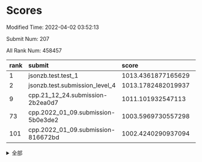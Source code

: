 # Scores

Modified Time: 2022-04-02 03:52:13

Submit Num: 207

All Rank Num: 458457

| rank |               submit               |       score        |       sigma        | pk_num |
| :--- | :--------------------------------- | :----------------- | :----------------- | :----- |
| 1    | jsonzb.test.test_1                 | 1013.4361877165629 | 0.8328510897628437 | 8856   |
| 2    | jsonzb.test.submission_level_4     | 1013.1782482019937 | 0.832430240086439  | 8863   |
| 9    | cpp.21_12_24.submission-2b2ea0d7   | 1011.101932547113  | 0.7782164588664234 | 8862   |
| 73   | cpp.2022_01_09.submission-5b0e3de2 | 1003.5969730557298 | 0.7170123949811817 | 8861   |
| 101  | cpp.2022_01_09.submission-816672bd | 1002.4240290937094 | 0.7240019374477871 | 8856   |


<details>
<summary>全部</summary>

| rank |                 submit                 |       score        |       sigma        | pk_num |
| :--- | :------------------------------------- | :----------------- | :----------------- | :----- |
| 1    | jsonzb.test.test_1                     | 1013.4361877165629 | 0.8328510897628437 | 8856   |
| 2    | jsonzb.test.submission_level_4         | 1013.1782482019937 | 0.832430240086439  | 8863   |
| 3    | gobigger.level_3.submission_level_3_13 | 1011.7845519508508 | 0.7608109202013451 | 8854   |
| 4    | gobigger.level_3.submission_level_3_9  | 1011.7520559366909 | 0.784918066617721  | 8852   |
| 5    | gobigger.level_3.submission_level_3_16 | 1011.63234716711   | 0.7866072889733523 | 8862   |
| 6    | gobigger.level_3.submission_level_3_39 | 1011.3984846895238 | 0.7618967412547742 | 8858   |
| 7    | gobigger.level_3.submission_level_3_31 | 1011.3800194279556 | 0.7915012111438098 | 8865   |
| 8    | gobigger.level_3.submission_level_3_26 | 1011.3518926897269 | 0.7893488334056923 | 8863   |
| 9    | cpp.21_12_24.submission-2b2ea0d7       | 1011.101932547113  | 0.7782164588664234 | 8862   |
| 10   | gobigger.level_3.submission_level_3_37 | 1011.0172419742318 | 0.776344017565411  | 8858   |
| 11   | gobigger.level_3.submission_level_3_45 | 1010.9964044457314 | 0.7472702649834249 | 8863   |
| 12   | gobigger.level_3.submission_level_3_48 | 1010.9891618579144 | 0.7743448406119791 | 8860   |
| 13   | gobigger.level_3.submission_level_3_20 | 1010.7961265649719 | 0.7646309769038727 | 8857   |
| 14   | gobigger.level_3.submission_level_3_10 | 1010.6825421791616 | 0.7555307464719332 | 8863   |
| 15   | gobigger.level_3.submission_level_3_35 | 1010.6593962574192 | 0.7532626710421401 | 8857   |
| 16   | gobigger.level_3.submission_level_3_28 | 1010.649030383989  | 0.7566480004876448 | 8858   |
| 17   | gobigger.level_3.submission_level_3_0  | 1010.599334369204  | 0.7634484838838053 | 8860   |
| 18   | gobigger.level_3.submission_level_3_34 | 1010.4854569781409 | 0.7519988429321134 | 8859   |
| 19   | gobigger.level_3.submission_level_3_7  | 1010.4805910360687 | 0.779513812408349  | 8860   |
| 20   | gobigger.level_3.submission_level_3_19 | 1010.3810507543299 | 0.7456328603097115 | 8859   |
| 21   | gobigger.level_3.submission_level_3_15 | 1010.3569288285576 | 0.7628576688838747 | 8865   |
| 22   | gobigger.level_3.submission_level_3_38 | 1010.230820713393  | 0.7690928105154268 | 8854   |
| 23   | gobigger.level_3.submission_level_3_1  | 1010.2187780516189 | 0.7794092814604815 | 8863   |
| 24   | gobigger.level_3.submission_level_3_8  | 1010.1992037975588 | 0.7556680469511067 | 8861   |
| 25   | gobigger.level_3.submission_level_3_25 | 1010.1968803616492 | 0.7396447562930449 | 8860   |
| 26   | gobigger.level_3.submission_level_3_40 | 1010.1013263622082 | 0.7578451469472873 | 8860   |
| 27   | gobigger.level_3.submission_level_3_36 | 1010.0813109884647 | 0.7621040815780555 | 8858   |
| 28   | gobigger.level_3.submission_level_3_49 | 1010.075101729939  | 0.7900693614429443 | 8858   |
| 29   | gobigger.level_3.submission_level_3_18 | 1010.0451962230362 | 0.7296085515897758 | 8859   |
| 30   | gobigger.level_3.submission_level_3_42 | 1009.8782697855424 | 0.7652775078732781 | 8857   |
| 31   | gobigger.level_3.submission_level_3_14 | 1009.8338356868506 | 0.7486439195642454 | 8864   |
| 32   | gobigger.level_3.submission_level_3_29 | 1009.8190784270181 | 0.7391287841199522 | 8863   |
| 33   | gobigger.level_3.submission_level_3_23 | 1009.7397043145736 | 0.7364778142000487 | 8856   |
| 34   | gobigger.level_3.submission_level_3_2  | 1009.7039563597727 | 0.7557257868669208 | 8866   |
| 35   | gobigger.level_3.submission_level_3_41 | 1009.6795303574398 | 0.7657171671433854 | 8859   |
| 36   | gobigger.level_3.submission_level_3_6  | 1009.6761605722853 | 0.7328648474894172 | 8861   |
| 37   | gobigger.level_3.submission_level_3_46 | 1009.6158030614693 | 0.7487845346901135 | 8853   |
| 38   | gobigger.level_3.submission_level_3_44 | 1009.4664363309317 | 0.7518844738780871 | 8856   |
| 39   | gobigger.level_3.submission_level_3_47 | 1009.4569552531771 | 0.7673287436892969 | 8867   |
| 40   | gobigger.level_3.submission_level_3_5  | 1009.3826057009023 | 0.749334936307653  | 8851   |
| 41   | gobigger.level_3.submission_level_3_24 | 1009.2687892801646 | 0.7348040589854241 | 8853   |
| 42   | gobigger.level_3.submission_level_3_27 | 1009.2569106899807 | 0.750918735951217  | 8863   |
| 43   | gobigger.level_3.submission_level_3_12 | 1009.2305849826425 | 0.7498782014925737 | 8853   |
| 44   | gobigger.level_3.submission_level_3_3  | 1009.1143664848146 | 0.7410580334128898 | 8864   |
| 45   | gobigger.level_3.submission_level_3_4  | 1009.0560763914391 | 0.7347719309333002 | 8859   |
| 46   | gobigger.level_3.submission_level_3_11 | 1009.0547148740894 | 0.7435367328600092 | 8859   |
| 47   | gobigger.level_3.submission_level_3_21 | 1008.9594153911686 | 0.7565027105832985 | 8862   |
| 48   | gobigger.level_3.submission_level_3_32 | 1008.8965182720626 | 0.748587642748776  | 8861   |
| 49   | gobigger.level_3.submission_level_3_33 | 1008.8048334674304 | 0.7531084755543503 | 8857   |
| 50   | gobigger.level_3.submission_level_3_43 | 1008.6519605549088 | 0.7398759291029766 | 8859   |
| 51   | gobigger.level_3.submission_level_3_30 | 1008.519881256976  | 0.7226309166721994 | 8860   |
| 52   | gobigger.level_3.submission_level_3_17 | 1008.5146562540181 | 0.732226408174408  | 8862   |
| 53   | gobigger.level_3.submission_level_3_22 | 1007.6464163052212 | 0.7270498949978639 | 8859   |
| 54   | gobigger.level_1.submission_level_1_37 | 1004.8974438263679 | 0.728739256872277  | 8859   |
| 55   | gobigger.level_1.submission_level_1_28 | 1004.8175098020134 | 0.7214473909260364 | 8862   |
| 56   | gobigger.level_1.submission_level_1_36 | 1004.5106240571657 | 0.7262908596931916 | 8861   |
| 57   | gobigger.level_1.submission_level_1_44 | 1004.3916396328628 | 0.7224953503646389 | 8861   |
| 58   | gobigger.level_1.submission_level_1_30 | 1004.2910263238542 | 0.7176541807054275 | 8860   |
| 59   | gobigger.level_1.submission_level_1_10 | 1004.2861389748949 | 0.7256120172825317 | 8861   |
| 60   | gobigger.level_1.submission_level_1_11 | 1004.2112539970074 | 0.7267312758964942 | 8856   |
| 61   | gobigger.level_1.submission_level_1_40 | 1004.2081852409984 | 0.7254471799620841 | 8856   |
| 62   | gobigger.level_1.submission_level_1_34 | 1004.0792929784108 | 0.7185928951024009 | 8857   |
| 63   | gobigger.level_1.submission_level_1_6  | 1004.0426782408913 | 0.7127180737549932 | 8860   |
| 64   | gobigger.level_1.submission_level_1_46 | 1004.0260695671537 | 0.7109681438711579 | 8859   |
| 65   | gobigger.level_1.submission_level_1_0  | 1004.0092062712065 | 0.7389551812605163 | 8855   |
| 66   | gobigger.level_1.submission_level_1_23 | 1003.9533304876212 | 0.7117966642412751 | 8861   |
| 67   | gobigger.level_1.submission_level_1_49 | 1003.8116818300468 | 0.7205668572865523 | 8861   |
| 68   | gobigger.level_1.submission_level_1_32 | 1003.7555745355592 | 0.713628297697173  | 8856   |
| 69   | gobigger.level_1.submission_level_1_47 | 1003.6739744513729 | 0.7237585592443797 | 8851   |
| 70   | gobigger.level_1.submission_level_1_20 | 1003.655118208888  | 0.7174308538263063 | 8862   |
| 71   | gobigger.level_1.submission_level_1_18 | 1003.6365990006544 | 0.7202454662958627 | 8853   |
| 72   | gobigger.level_1.submission_level_1_35 | 1003.6362626295285 | 0.717126027356365  | 8860   |
| 73   | cpp.2022_01_09.submission-5b0e3de2     | 1003.5969730557298 | 0.7170123949811817 | 8861   |
| 74   | gobigger.level_1.submission_level_1_7  | 1003.5919683074599 | 0.7244085390238    | 8861   |
| 75   | gobigger.level_1.submission_level_1_13 | 1003.492161676171  | 0.7152018798485432 | 8860   |
| 76   | gobigger.level_1.submission_level_1_38 | 1003.4648129151564 | 0.7175119041648625 | 8861   |
| 77   | gobigger.level_1.submission_level_1_5  | 1003.4303583543774 | 0.7139318488199076 | 8858   |
| 78   | gobigger.level_1.submission_level_1_17 | 1003.4050416407637 | 0.7179854207547587 | 8865   |
| 79   | gobigger.level_1.submission_level_1_43 | 1003.3555661627131 | 0.7253325222699182 | 8861   |
| 80   | gobigger.level_1.submission_level_1_9  | 1003.34334767401   | 0.7187252859476736 | 8865   |
| 81   | gobigger.level_1.submission_level_1_22 | 1003.3178994786244 | 0.7117823038551803 | 8855   |
| 82   | gobigger.level_1.submission_level_1_39 | 1003.2951114251267 | 0.7262271361744966 | 8861   |
| 83   | gobigger.level_1.submission_level_1_1  | 1003.2409728938137 | 0.7092075108864667 | 8860   |
| 84   | gobigger.level_1.submission_level_1_31 | 1003.2387945827144 | 0.7126913672148297 | 8857   |
| 85   | gobigger.level_1.submission_level_1_41 | 1003.2225122133443 | 0.7175813265237595 | 8864   |
| 86   | gobigger.level_1.submission_level_1_2  | 1003.1593238840311 | 0.7089956231715622 | 8859   |
| 87   | gobigger.level_1.submission_level_1_14 | 1003.1394707232631 | 0.7170444575122071 | 8862   |
| 88   | gobigger.level_1.submission_level_1_15 | 1003.1037197724233 | 0.7234094618226471 | 8859   |
| 89   | gobigger.level_1.submission_level_1_45 | 1003.0280685638993 | 0.7169549145435128 | 8864   |
| 90   | gobigger.level_1.submission_level_1_48 | 1003.0073523526116 | 0.7151424178401166 | 8856   |
| 91   | gobigger.level_1.submission_level_1_26 | 1002.9359758629683 | 0.7197409776662308 | 8859   |
| 92   | gobigger.level_1.submission_level_1_19 | 1002.8952008921639 | 0.7103992054015357 | 8852   |
| 93   | gobigger.level_1.submission_level_1_25 | 1002.8278241936142 | 0.7278339488564145 | 8858   |
| 94   | gobigger.level_1.submission_level_1_29 | 1002.7552428790206 | 0.7216180972454782 | 8863   |
| 95   | gobigger.level_1.submission_level_1_24 | 1002.737119638613  | 0.7188117005594435 | 8859   |
| 96   | gobigger.level_1.submission_level_1_27 | 1002.620906092985  | 0.7110690989342592 | 8861   |
| 97   | gobigger.level_1.submission_level_1_4  | 1002.5778227705476 | 0.7103286212466663 | 8862   |
| 98   | gobigger.level_1.submission_level_1_21 | 1002.5766763999364 | 0.7186150693429451 | 8860   |
| 99   | gobigger.level_1.submission_level_1_33 | 1002.5588840314596 | 0.7077265245757581 | 8856   |
| 100  | gobigger.level_1.submission_level_1_3  | 1002.4560596600377 | 0.7224818503034647 | 8860   |
| 101  | cpp.2022_01_09.submission-816672bd     | 1002.4240290937094 | 0.7240019374477871 | 8856   |
| 102  | gobigger.level_1.submission_level_1_16 | 1002.3362359531868 | 0.7084603604673553 | 8855   |
| 103  | gobigger.level_1.submission_level_1_12 | 1002.243329452552  | 0.7226418616240912 | 8859   |
| 104  | gobigger.level_1.submission_level_1_42 | 1002.0859906090208 | 0.7141549598307434 | 8857   |
| 105  | gobigger.level_1.submission_level_1_8  | 1001.9008701631243 | 0.7082328737008977 | 8856   |
| 106  | gobigger.random.submission_random_11   | 997.4724383883365  | 0.7033285668799204 | 8858   |
| 107  | gobigger.random.submission_random_35   | 997.2851583564822  | 0.7083555146317875 | 8863   |
| 108  | gobigger.random.submission_random_8    | 997.1377627054229  | 0.7052740680771741 | 8860   |
| 109  | gobigger.random.submission_random_38   | 997.0579623998232  | 0.6972185581076591 | 8862   |
| 110  | gobigger.random.submission_random_26   | 996.842077410015   | 0.7137117978439352 | 8858   |
| 111  | gobigger.random.submission_random_4    | 996.8220043964994  | 0.7178195858934662 | 8856   |
| 112  | gobigger.random.submission_random_18   | 996.8167657767394  | 0.7129209111094231 | 8862   |
| 113  | gobigger.random.submission_random_47   | 996.7793176549726  | 0.7113293995344565 | 8861   |
| 114  | gobigger.random.submission_random_44   | 996.7488573393326  | 0.7180935043856249 | 8855   |
| 115  | gobigger.random.submission_random_30   | 996.7441123556093  | 0.7065316105553926 | 8861   |
| 116  | gobigger.random.submission_random_22   | 996.7216825395946  | 0.71458208015787   | 8855   |
| 117  | gobigger.random.submission_random_32   | 996.6868466806943  | 0.705996206051942  | 8855   |
| 118  | gobigger.random.submission_random_9    | 996.6679134358902  | 0.7069593576398099 | 8860   |
| 119  | gobigger.random.submission_random_29   | 996.666358668535   | 0.7132913363498128 | 8859   |
| 120  | gobigger.random.submission_random_16   | 996.6625170518644  | 0.7100021678153584 | 8861   |
| 121  | gobigger.random.submission_random_31   | 996.619129922503   | 0.7021168252103102 | 8863   |
| 122  | gobigger.random.submission_random_6    | 996.5139460989374  | 0.7112683280874161 | 8860   |
| 123  | gobigger.random.submission_random_10   | 996.3371600925627  | 0.7200579993143378 | 8860   |
| 124  | gobigger.random.submission_random_48   | 996.3214050070624  | 0.700004180471232  | 8854   |
| 125  | gobigger.random.submission_random_36   | 996.2898181014701  | 0.7120135526964806 | 8859   |
| 126  | gobigger.random.submission_random_23   | 996.2643104390891  | 0.7154183410531763 | 8857   |
| 127  | gobigger.random.submission_random_2    | 996.2154446740476  | 0.6982997102393208 | 8859   |
| 128  | gobigger.random.submission_random_28   | 996.144076289035   | 0.7054761174419418 | 8859   |
| 129  | gobigger.random.submission_random_40   | 996.143212504225   | 0.7088139156656896 | 8864   |
| 130  | gobigger.random.submission_random_7    | 996.1350105354568  | 0.7039682735531514 | 8861   |
| 131  | gobigger.random.submission_random_45   | 996.018938738016   | 0.7045660567749126 | 8861   |
| 132  | gobigger.random.submission_random_46   | 996.0174342398393  | 0.7149625894519381 | 8860   |
| 133  | gobigger.random.submission_random_39   | 996.0067341061555  | 0.7076435671482598 | 8851   |
| 134  | gobigger.random.submission_random_49   | 995.9130152593885  | 0.7215030204462934 | 8860   |
| 135  | gobigger.random.submission_random_5    | 995.9103384474217  | 0.7170841048419286 | 8858   |
| 136  | gobigger.random.submission_random_19   | 995.895677387358   | 0.7081269185617741 | 8863   |
| 137  | gobigger.random.submission_random_25   | 995.8789360003695  | 0.715375976375164  | 8859   |
| 138  | gobigger.random.submission_random_17   | 995.7351206503979  | 0.7126282995152979 | 8857   |
| 139  | gobigger.random.submission_random_27   | 995.6906724527236  | 0.7148482593778303 | 8855   |
| 140  | gobigger.random.submission_random_42   | 995.6716154500265  | 0.7072894169549825 | 8861   |
| 141  | gobigger.random.submission_random_15   | 995.653215896786   | 0.7114957640569965 | 8854   |
| 142  | gobigger.random.submission_random_21   | 995.6463478448436  | 0.736562072547264  | 8859   |
| 143  | gobigger.random.submission_random_24   | 995.6070664791868  | 0.7097620737701212 | 8861   |
| 144  | gobigger.random.submission_random_43   | 995.4552098060796  | 0.7021565497035603 | 8856   |
| 145  | gobigger.random.submission_random_1    | 995.4490329585993  | 0.7297456027238007 | 8866   |
| 146  | gobigger.random.submission_random_34   | 995.3692291462978  | 0.7172342091593501 | 8858   |
| 147  | gobigger.random.submission_random_0    | 995.2859089886886  | 0.7184327424567868 | 8863   |
| 148  | gobigger.random.submission_random_12   | 995.2106845010184  | 0.7243175470843124 | 8858   |
| 149  | gobigger.random.submission_random_33   | 995.0194892332369  | 0.7066290703558435 | 8861   |
| 150  | gobigger.random.submission_random_20   | 994.9926052351238  | 0.6946751007236117 | 8859   |
| 151  | gobigger.random.submission_random_13   | 994.9158537597995  | 0.7396461177569279 | 8860   |
| 152  | gobigger.random.submission_random_37   | 994.8036126457501  | 0.6957548730177932 | 8861   |
| 153  | gobigger.random.submission_random_3    | 994.7894783029403  | 0.7278687080928111 | 8862   |
| 154  | gobigger.random.submission_random_41   | 994.7422944014722  | 0.716514240583714  | 8857   |
| 155  | gobigger.random.submission_random_14   | 994.6080576130832  | 0.7065466655401137 | 8861   |
| 156  | gobigger.level_2.submission_level_2_6  | 994.1617407141689  | 0.7344977982593911 | 8857   |
| 157  | gobigger.level_2.submission_level_2_31 | 993.7462912404791  | 0.7191012730181693 | 8856   |
| 158  | gobigger.level_2.submission_level_2_27 | 993.2675317362193  | 0.7548520556386591 | 8858   |
| 159  | gobigger.level_2.submission_level_2_13 | 993.246189418556   | 0.7322054386086899 | 8855   |
| 160  | gobigger.level_2.submission_level_2_38 | 993.2236701667662  | 0.7226900706495311 | 8857   |
| 161  | gobigger.level_2.submission_level_2_44 | 993.1982474097871  | 0.7359747256317019 | 8860   |
| 162  | gobigger.level_2.submission_level_2_40 | 993.1654541641935  | 0.7556652179798626 | 8858   |
| 163  | gobigger.level_2.submission_level_2_34 | 993.1093833434015  | 0.7388672138144252 | 8859   |
| 164  | gobigger.level_2.submission_level_2_47 | 992.9671224781366  | 0.7409500937544202 | 8855   |
| 165  | gobigger.level_2.submission_level_2_4  | 992.9262831720526  | 0.7692832717315893 | 8862   |
| 166  | gobigger.level_2.submission_level_2_11 | 992.905051756762   | 0.7397079458809588 | 8864   |
| 167  | gobigger.level_2.submission_level_2_28 | 992.8851815356594  | 0.7382638124690133 | 8861   |
| 168  | gobigger.level_2.submission_level_2_19 | 992.8667017299016  | 0.7541668501387809 | 8865   |
| 169  | gobigger.level_2.submission_level_2_10 | 992.7729565287223  | 0.7481528303127792 | 8858   |
| 170  | gobigger.level_2.submission_level_2_32 | 992.7047204273223  | 0.7403003871758446 | 8863   |
| 171  | gobigger.level_2.submission_level_2_37 | 992.2735410921288  | 0.7348543623891022 | 8857   |
| 172  | gobigger.level_2.submission_level_2_43 | 992.26216584193    | 0.7437410995373245 | 8851   |
| 173  | gobigger.level_2.submission_level_2_1  | 992.2568193447091  | 0.7418190644248444 | 8859   |
| 174  | gobigger.level_2.submission_level_2_25 | 992.2480556038521  | 0.7318435712981363 | 8859   |
| 175  | gobigger.level_2.submission_level_2_21 | 992.2392854201643  | 0.7318814510540104 | 8858   |
| 176  | gobigger.level_2.submission_level_2_8  | 992.2208418042944  | 0.7238531782099763 | 8855   |
| 177  | gobigger.level_2.submission_level_2_15 | 992.2138549375471  | 0.7396542375043066 | 8862   |
| 178  | gobigger.level_2.submission_level_2_5  | 992.21259986164    | 0.7360305448691578 | 8859   |
| 179  | gobigger.level_2.submission_level_2_35 | 992.1838337262844  | 0.7448327826230349 | 8858   |
| 180  | gobigger.level_2.submission_level_2_7  | 992.1290953123466  | 0.7438122935310719 | 8859   |
| 181  | gobigger.level_2.submission_level_2_14 | 992.0301297022031  | 0.7540653779371298 | 8857   |
| 182  | gobigger.level_2.submission_level_2_12 | 991.9866520127061  | 0.7457217615384495 | 8857   |
| 183  | gobigger.level_2.submission_level_2_0  | 991.9798912388744  | 0.749016267521986  | 8864   |
| 184  | gobigger.level_2.submission_level_2_36 | 991.9665874675413  | 0.7523761154030731 | 8860   |
| 185  | gobigger.level_2.submission_level_2_24 | 991.950556989619   | 0.7430648518432749 | 8858   |
| 186  | gobigger.level_2.submission_level_2_46 | 991.8322450397739  | 0.7519417718734364 | 8856   |
| 187  | gobigger.level_2.submission_level_2_20 | 991.7483538052815  | 0.7422117354425046 | 8858   |
| 188  | gobigger.level_2.submission_level_2_33 | 991.6815955776826  | 0.7573419841336538 | 8857   |
| 189  | gobigger.level_2.submission_level_2_23 | 991.6754066076343  | 0.7462901145248785 | 8858   |
| 190  | gobigger.level_2.submission_level_2_18 | 991.602747948607   | 0.7363949470934437 | 8864   |
| 191  | gobigger.level_2.submission_level_2_30 | 991.5574362280229  | 0.7373304055218384 | 8858   |
| 192  | gobigger.level_2.submission_level_2_2  | 991.4289621059168  | 0.7521971481629672 | 8856   |
| 193  | gobigger.level_2.submission_level_2_42 | 991.415125981476   | 0.7525037523324469 | 8860   |
| 194  | gobigger.level_2.submission_level_2_3  | 991.3830225357486  | 0.7298745640401916 | 8860   |
| 195  | gobigger.level_2.submission_level_2_41 | 991.3656454576467  | 0.7303069893752668 | 8859   |
| 196  | gobigger.level_2.submission_level_2_26 | 991.3451946126548  | 0.7770620295361719 | 8853   |
| 197  | gobigger.level_2.submission_level_2_16 | 991.2997496904976  | 0.7500790675463147 | 8856   |
| 198  | gobigger.level_2.submission_level_2_29 | 991.2975412017463  | 0.7469537077354247 | 8857   |
| 199  | gobigger.level_2.submission_level_2_39 | 991.2892014122183  | 0.7561277376169298 | 8854   |
| 200  | gobigger.level_2.submission_level_2_49 | 991.2596405933303  | 0.7580824594120599 | 8855   |
| 201  | gobigger.level_2.submission_level_2_22 | 991.0894869101007  | 0.7417148682423015 | 8861   |
| 202  | gobigger.level_2.submission_level_2_48 | 991.0518787814992  | 0.7550093924811735 | 8863   |
| 203  | gobigger.level_2.submission_level_2_17 | 990.901669914359   | 0.7623078647044842 | 8860   |
| 204  | gobigger.level_2.submission_level_2_9  | 990.7216635598821  | 0.7731174951371778 | 8862   |
| 205  | gobigger.level_2.submission_level_2_45 | 990.5142382647784  | 0.7525031528572508 | 8858   |
| 206  | gobigger.none.submission_none_0        | 977.8941964259902  | 1.4118449373360407 | 8859   |
| 207  | gobigger.none.submission_none_1        | 974.3728262928985  | 1.7454989461067507 | 8859   |

</details>